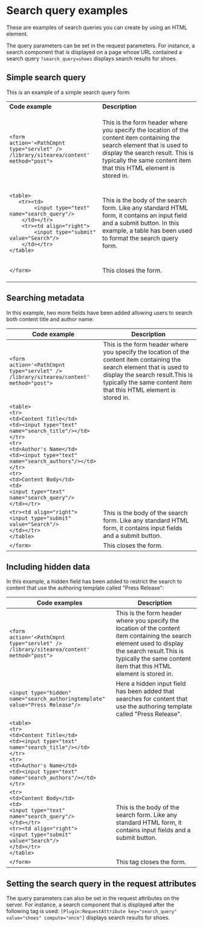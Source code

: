# Search query examples

These are examples of search queries you can create by using an HTML element.

The query parameters can be set in the request parameters. For instance, a search component that is displayed on a page whose URL contained a search query `?search_query=shoes` displays search results for shoes.

## Simple search query

This is an example of a simple search query form:

<table>
<tr>
<td> <b>Code example</b> </td> <td> <b>Description</b> </td>
</tr>
<tr>
<td> 

```
<form 
action='<PathCmpnt type="servlet" />
/library/sitearea/content' method="post">
```

</td>
<td> 

This is the form header where you specify the location of the content item containing the search element that is used to display the search result.
This is typically the same content item that this HTML element is stored in.

</td>
</tr>
<tr>
<td> 

```
<table>
   <tr><td>
        <input type="text" name="search_query"/>
    </td></tr>
    <tr><td align="right">
        <input type="submit" value="Search"/>
    </td></tr>
</table>
``` 

</td>
<td> 

This is the body of the search form. Like any standard HTML form, it contains an input field and a submit button.
In this example, a table has been used to format the search query form.

</td>
</tr>
<tr>
<td> 

```
</form>
``` 

</td>
<td> 

This closes the form.

</td>
</tr>
</table>

## Searching metadata

In this example, two more fields have been added allowing users to search both content title and author name:

|Code example|Description|
|------------|-----------|
|`<form`<br> `action='<PathCmpnt type="servlet" />`<br>`/library/sitearea/content' method="post">`|This is the form header where you specify the location of the content item containing the search element that is used to display the search result.This is typically the same content item that this HTML element is stored in.|
|`<table>`<br>`<tr>`<br>`<td>Content Title</td>`<br>`<td><input type="text" name="search_title"/></td>`<br>`</tr>`<br>`<tr>`<br>`<td>Author's Name</td>`<br>`<td><input type="text" name="search_authors"/></td>`<br>`</tr>`<br>`<tr>`<br>`<td>Content Body</td>`<br>`<td>`<br>`<input type="text" name="search_query"/>`<br>`</td></tr>`<br>
`<tr><td align="right">`<br>`<input type="submit" value="Search"/>`<br>`</td></tr>`<br>`</table>`|This is the body of the search form. Like any standard HTML form, it contains input fields and a submit button.|
|`</form>`|This closes the form.|

## Including hidden data

In this example, a hidden field has been added to restrict the search to content that use the authoring template called "Press Release":

|Code examples|Description|
|-------------|-----------|
|`<form`<br>`action='<PathCmpnt type="servlet" />`<br>`/library/sitearea/content' method="post">`|This is the form header where you specify the location of the content item containing the search element used to display the search result.This is typically the same content item that this HTML element is stored in.|
|`<input type="hidden"`<br>`name="search_authoringtemplate"`<br>`value="Press Release"/>`|Here a hidden input field has been added that searches for content that use the authoring template called "Press Release".|
|`<table>`<br>`<tr>`<br>`<td>Content Title</td>`<br>`<td><input type="text" name="search_title"/></td>`<br>`</tr>`<br>`<tr>`<br>`<td>Author's Name</td>`<br>`<td><input type="text" name="search_authors"/></td>`<br>`</tr>`<br>
`<tr>`<br>`<td>Content Body</td>`<br>`<td>`<br>`<input type="text" name="search_query"/>`<br>`</td></tr>`<br>`<tr><td align="right">`<br>`<input type="submit" value="Search"/>`<br>`</td></tr>`<br>`</table>`|This is the body of the search form. Like any standard HTML form, it contains input fields and a submit button.|
|`</form>`|This tag closes the form.|

## Setting the search query in the request attributes

The query parameters can also be set in the request attributes on the server. For instance, a search component that is displayed after the following tag is used: `[Plugin:RequestAttribute key="search_query" value="shoes" compute="once"]` displays search results for shoes.


